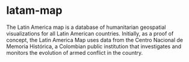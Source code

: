 # latam-map


The Latin America map is a database of humanitarian geospatial visualizations for all Latin American countries. Initially, as a proof of concept, the Latin America Map uses data from the Centro Nacional de Memoria Histórica, a Colombian public institution that investigates and monitors the evolution of armed conflict in the country.
